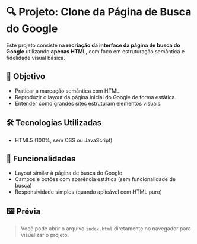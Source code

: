 # 🔍 Projeto: Clone da Página de Busca do Google

Este projeto consiste na **recriação da interface da página de busca do Google** utilizando **apenas HTML**, com foco em estruturação semântica e fidelidade visual básica.

## 🎯 Objetivo

- Praticar a marcação semântica com HTML.
- Reproduzir o layout da página inicial do Google de forma estática.
- Entender como grandes sites estruturam elementos visuais.

## 🛠️ Tecnologias Utilizadas

- HTML5 (100%, sem CSS ou JavaScript)

## 🧩 Funcionalidades

- Layout similar à página de busca do Google
- Campos e botões com aparência estática (sem funcionalidade de busca)
- Responsividade simples (quando aplicável com HTML puro)

## 🖼️ Prévia

> Você pode abrir o arquivo `index.html` diretamente no navegador para visualizar o projeto.

